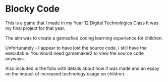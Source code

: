 # Blocky Code

This is a game that I made in my Year 12 Digital Technologies Class
It was my final project for that year. 

The aim was to create a gameafied coding learning experience for children.

Unfortunately - I appear to have lost the source code, I still have the executable.
You would need gamemaker2 to view the source code anyways. 

Also included is the folio with details about how it was made and an essay on the impact of increased technology usage on children.
